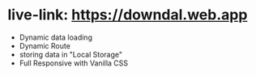 # live-link: https://downdal.web.app

* Dynamic data loading 
* Dynamic Route
* storing data in "Local Storage"
* Full Responsive with Vanilla CSS
